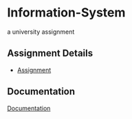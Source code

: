 # Information-System
a university assignment
## Assignment Details

 - [Assignment](https://drive.google.com/file/d/1fNNdn5YW8-AiaLiffXRujS2_f8p-P3Rh/view?usp=sharing)



## Documentation

[Documentation](https://www.youtube.com/watch?v=dQw4w9WgXcQ)


